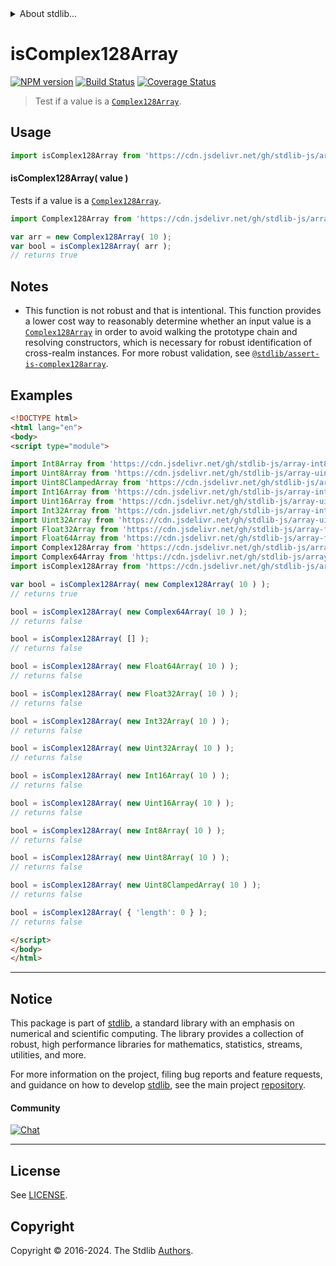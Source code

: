 <!--

@license Apache-2.0

Copyright (c) 2024 The Stdlib Authors.

Licensed under the Apache License, Version 2.0 (the "License");
you may not use this file except in compliance with the License.
You may obtain a copy of the License at

   http://www.apache.org/licenses/LICENSE-2.0

Unless required by applicable law or agreed to in writing, software
distributed under the License is distributed on an "AS IS" BASIS,
WITHOUT WARRANTIES OR CONDITIONS OF ANY KIND, either express or implied.
See the License for the specific language governing permissions and
limitations under the License.

-->


<details>
  <summary>
    About stdlib...
  </summary>
  <p>We believe in a future in which the web is a preferred environment for numerical computation. To help realize this future, we've built stdlib. stdlib is a standard library, with an emphasis on numerical and scientific computation, written in JavaScript (and C) for execution in browsers and in Node.js.</p>
  <p>The library is fully decomposable, being architected in such a way that you can swap out and mix and match APIs and functionality to cater to your exact preferences and use cases.</p>
  <p>When you use stdlib, you can be absolutely certain that you are using the most thorough, rigorous, well-written, studied, documented, tested, measured, and high-quality code out there.</p>
  <p>To join us in bringing numerical computing to the web, get started by checking us out on <a href="https://github.com/stdlib-js/stdlib">GitHub</a>, and please consider <a href="https://opencollective.com/stdlib">financially supporting stdlib</a>. We greatly appreciate your continued support!</p>
</details>

# isComplex128Array

[![NPM version][npm-image]][npm-url] [![Build Status][test-image]][test-url] [![Coverage Status][coverage-image]][coverage-url] <!-- [![dependencies][dependencies-image]][dependencies-url] -->

> Test if a value is a [`Complex128Array`][@stdlib/array/complex128].

<section class="intro">

</section>

<!-- ./intro -->



<section class="usage">

## Usage

```javascript
import isComplex128Array from 'https://cdn.jsdelivr.net/gh/stdlib-js/array-base-assert-is-complex128array@esm/index.mjs';
```

#### isComplex128Array( value )

Tests if a value is a [`Complex128Array`][@stdlib/array/complex128].

```javascript
import Complex128Array from 'https://cdn.jsdelivr.net/gh/stdlib-js/array-complex128@esm/index.mjs';

var arr = new Complex128Array( 10 );
var bool = isComplex128Array( arr );
// returns true
```

</section>

<!-- /.usage -->

<section class="notes">

## Notes

-   This function is not robust and that is intentional. This function provides a lower cost way to reasonably determine whether an input value is a [`Complex128Array`][@stdlib/array/complex128] in order to avoid walking the prototype chain and resolving constructors, which is necessary for robust identification of cross-realm instances. For more robust validation, see [`@stdlib/assert-is-complex128array`][@stdlib/assert/is-complex128array].

</section>

<!-- /.notes -->

<section class="examples">

## Examples

<!-- eslint-disable object-curly-newline -->

<!-- eslint no-undef: "error" -->

```html
<!DOCTYPE html>
<html lang="en">
<body>
<script type="module">

import Int8Array from 'https://cdn.jsdelivr.net/gh/stdlib-js/array-int8@esm/index.mjs';
import Uint8Array from 'https://cdn.jsdelivr.net/gh/stdlib-js/array-uint8@esm/index.mjs';
import Uint8ClampedArray from 'https://cdn.jsdelivr.net/gh/stdlib-js/array-uint8c@esm/index.mjs';
import Int16Array from 'https://cdn.jsdelivr.net/gh/stdlib-js/array-int16@esm/index.mjs';
import Uint16Array from 'https://cdn.jsdelivr.net/gh/stdlib-js/array-uint16@esm/index.mjs';
import Int32Array from 'https://cdn.jsdelivr.net/gh/stdlib-js/array-int32@esm/index.mjs';
import Uint32Array from 'https://cdn.jsdelivr.net/gh/stdlib-js/array-uint32@esm/index.mjs';
import Float32Array from 'https://cdn.jsdelivr.net/gh/stdlib-js/array-float32@esm/index.mjs';
import Float64Array from 'https://cdn.jsdelivr.net/gh/stdlib-js/array-float64@esm/index.mjs';
import Complex128Array from 'https://cdn.jsdelivr.net/gh/stdlib-js/array-complex128@esm/index.mjs';
import Complex64Array from 'https://cdn.jsdelivr.net/gh/stdlib-js/array-complex64@esm/index.mjs';
import isComplex128Array from 'https://cdn.jsdelivr.net/gh/stdlib-js/array-base-assert-is-complex128array@esm/index.mjs';

var bool = isComplex128Array( new Complex128Array( 10 ) );
// returns true

bool = isComplex128Array( new Complex64Array( 10 ) );
// returns false

bool = isComplex128Array( [] );
// returns false

bool = isComplex128Array( new Float64Array( 10 ) );
// returns false

bool = isComplex128Array( new Float32Array( 10 ) );
// returns false

bool = isComplex128Array( new Int32Array( 10 ) );
// returns false

bool = isComplex128Array( new Uint32Array( 10 ) );
// returns false

bool = isComplex128Array( new Int16Array( 10 ) );
// returns false

bool = isComplex128Array( new Uint16Array( 10 ) );
// returns false

bool = isComplex128Array( new Int8Array( 10 ) );
// returns false

bool = isComplex128Array( new Uint8Array( 10 ) );
// returns false

bool = isComplex128Array( new Uint8ClampedArray( 10 ) );
// returns false

bool = isComplex128Array( { 'length': 0 } );
// returns false

</script>
</body>
</html>
```

</section>

<!-- /.examples -->

<!-- Section for related `stdlib` packages. Do not manually edit this section, as it is automatically populated. -->

<section class="related">

</section>

<!-- /.related -->

<!-- Section for all links. Make sure to keep an empty line after the `section` element and another before the `/section` close. -->


<section class="main-repo" >

* * *

## Notice

This package is part of [stdlib][stdlib], a standard library with an emphasis on numerical and scientific computing. The library provides a collection of robust, high performance libraries for mathematics, statistics, streams, utilities, and more.

For more information on the project, filing bug reports and feature requests, and guidance on how to develop [stdlib][stdlib], see the main project [repository][stdlib].

#### Community

[![Chat][chat-image]][chat-url]

---

## License

See [LICENSE][stdlib-license].


## Copyright

Copyright &copy; 2016-2024. The Stdlib [Authors][stdlib-authors].

</section>

<!-- /.stdlib -->

<!-- Section for all links. Make sure to keep an empty line after the `section` element and another before the `/section` close. -->

<section class="links">

[npm-image]: http://img.shields.io/npm/v/@stdlib/array-base-assert-is-complex128array.svg
[npm-url]: https://npmjs.org/package/@stdlib/array-base-assert-is-complex128array

[test-image]: https://github.com/stdlib-js/array-base-assert-is-complex128array/actions/workflows/test.yml/badge.svg?branch=v0.2.2
[test-url]: https://github.com/stdlib-js/array-base-assert-is-complex128array/actions/workflows/test.yml?query=branch:v0.2.2

[coverage-image]: https://img.shields.io/codecov/c/github/stdlib-js/array-base-assert-is-complex128array/main.svg
[coverage-url]: https://codecov.io/github/stdlib-js/array-base-assert-is-complex128array?branch=main

<!--

[dependencies-image]: https://img.shields.io/david/stdlib-js/array-base-assert-is-complex128array.svg
[dependencies-url]: https://david-dm.org/stdlib-js/array-base-assert-is-complex128array/main

-->

[chat-image]: https://img.shields.io/gitter/room/stdlib-js/stdlib.svg
[chat-url]: https://app.gitter.im/#/room/#stdlib-js_stdlib:gitter.im

[stdlib]: https://github.com/stdlib-js/stdlib

[stdlib-authors]: https://github.com/stdlib-js/stdlib/graphs/contributors

[umd]: https://github.com/umdjs/umd
[es-module]: https://developer.mozilla.org/en-US/docs/Web/JavaScript/Guide/Modules

[deno-url]: https://github.com/stdlib-js/array-base-assert-is-complex128array/tree/deno
[deno-readme]: https://github.com/stdlib-js/array-base-assert-is-complex128array/blob/deno/README.md
[umd-url]: https://github.com/stdlib-js/array-base-assert-is-complex128array/tree/umd
[umd-readme]: https://github.com/stdlib-js/array-base-assert-is-complex128array/blob/umd/README.md
[esm-url]: https://github.com/stdlib-js/array-base-assert-is-complex128array/tree/esm
[esm-readme]: https://github.com/stdlib-js/array-base-assert-is-complex128array/blob/esm/README.md
[branches-url]: https://github.com/stdlib-js/array-base-assert-is-complex128array/blob/main/branches.md

[stdlib-license]: https://raw.githubusercontent.com/stdlib-js/array-base-assert-is-complex128array/main/LICENSE

[@stdlib/array/complex128]: https://github.com/stdlib-js/array-complex128/tree/esm

[@stdlib/assert/is-complex128array]: https://github.com/stdlib-js/assert-is-complex128array/tree/esm

<!-- <related-links> -->

<!-- </related-links> -->

</section>

<!-- /.links -->
